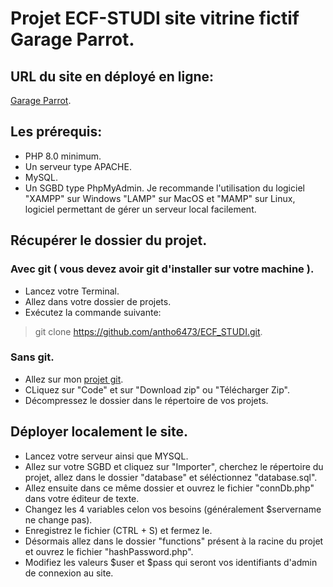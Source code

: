 # Projet ECF-STUDI site vitrine fictif Garage Parrot.
## URL du site en déployé en ligne:
[Garage Parrot](https://conglutinative-spli.000webhostapp.com).
## Les prérequis:
- PHP 8.0 minimum.
- Un serveur type APACHE.
- MySQL.
- Un SGBD type PhpMyAdmin.
Je recommande l'utilisation du logiciel "XAMPP" sur Windows "LAMP" sur MacOS et "MAMP" sur Linux, logiciel permettant de gérer un serveur local facilement.
## Récupérer le dossier du projet.
### Avec git ( vous devez avoir git d'installer sur votre machine ).
- Lancez votre Terminal.
- Allez dans votre dossier de projets.
- Exécutez la commande suivante:
>git clone https://github.com/antho6473/ECF_STUDI.git.
### Sans git.
- Allez sur mon [projet git](https://github.com/antho6473/ECF_STUDI).
- CLiquez sur "Code" et sur "Download zip" ou "Télécharger Zip".
- Décompressez le dossier dans le répertoire de vos projets.
## Déployer localement le site.
- Lancez votre serveur ainsi que MYSQL.
- Allez sur votre SGBD et cliquez sur "Importer", cherchez le répertoire du projet, allez dans le dossier "database" et séléctionnez "database.sql".
- Allez ensuite dans ce même dossier et ouvrez le fichier "connDb.php" dans votre éditeur de texte.
- Changez les 4 variables celon vos besoins (généralement $servername ne change pas).
- Enregistrez le fichier (CTRL + S) et fermez le.
- Désormais allez dans le dossier "functions" présent à la racine du projet et ouvrez le fichier "hashPassword.php".
- Modifiez les valeurs $user et $pass qui seront vos identifiants d'admin de connexion au site.
